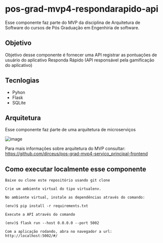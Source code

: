# pos-grad-mvp4-respondarapido-api
Esse componente faz parte do MVP da disciplina de Arquitetura de Software do cursos de Pós Graduação em Engenhiria de software.

## Objetivo
Objetivo desse componente é fornecer uma API registrar as pontuações de usuário do aplicativo Responda Rápido (API responsável pela gamificação do aplicativo)

## Tecnlogias

* Pyhon
* Flask
* SQLite

## Arquitetura

Esse componente faz ṕarte de uma arquitetura de microserviços

![image](https://github.com/user-attachments/assets/949e089f-151f-4ea7-a32e-412040b45a5b)

Para mais informações sobre arquitetura do MVP consultar: https://github.com/dirceus/pos-grad-mvp4-servico_principal-frontend

## Como executar localmente esse componente

    Baixe ou clone este repositório usando git clone

    Crie um ambiente virtual do tipo virtualenv.

    No ambiente virtual, instale as dependências através do comando:

```(env)$ pip install -r requirements.txt ```

    Execute a API através do comando

```(env)$ flask run --host 0.0.0.0 --port 5002 ```

    Com a aplicação rodando, abra no navegador a url: http://localhost:5002/#/
